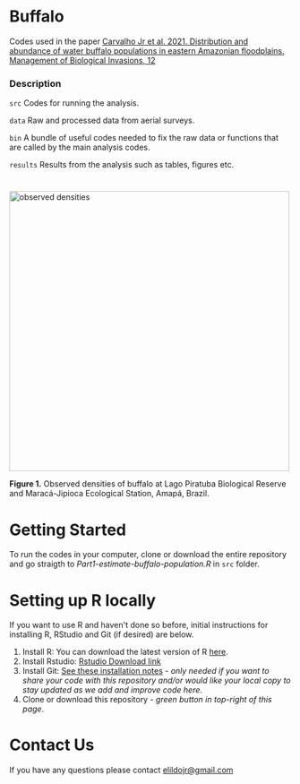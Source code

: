 # Buffalo

Codes used in the paper [Carvalho Jr et al. 2021. Distribution and abundance of water buffalo populations in eastern Amazonian floodplains. Management of Biological Invasions, 12](https://www.reabic.net/journals/mbi/2021/Accepted/MBI_2021_Carvalho_etal_correctedproof.pdf)


### Description
```src``` Codes for running the analysis.

```data``` Raw and processed data from aerial surveys. 

```bin``` A bundle of useful codes needed to fix the raw data or functions that are called by the main analysis codes.

```results``` Results from the analysis such as tables, figures etc. 

#

<img src="results/Fig3.jpg" title="observed densities" width="500">

**Figure 1.** Observed densities of buffalo at Lago Piratuba Biological Reserve and Maracá-Jipioca Ecological Station, Amapá, Brazil.


# Getting Started 
To run the codes in your computer, clone or download the entire repository and go straigth to *Part1-estimate-buffalo-population.R* in ```src``` folder.

# Setting up R locally
If you want to use R and haven't done so before, initial instructions for installing R, RStudio and Git (if desired) are below.
1. Install R: You can download the latest version of R [here](https://cran.rstudio.com).
2. Install Rstudio: [Rstudio Download link](https://www.rstudio.com/products/rstudio/download/)
3. Install Git: [See these installation notes](https://support.rstudio.com/hc/en-us/articles/200532077-Version-Control-with-Git-and-SVN) -  _only needed if you want to share your code with this repository and/or would like your local copy to stay updated as we add and improve code here_.
4. Clone or download this repository - _green button in top-right of this page_.

# Contact Us
If you have any questions please contact <elildojr@gmail.com>
